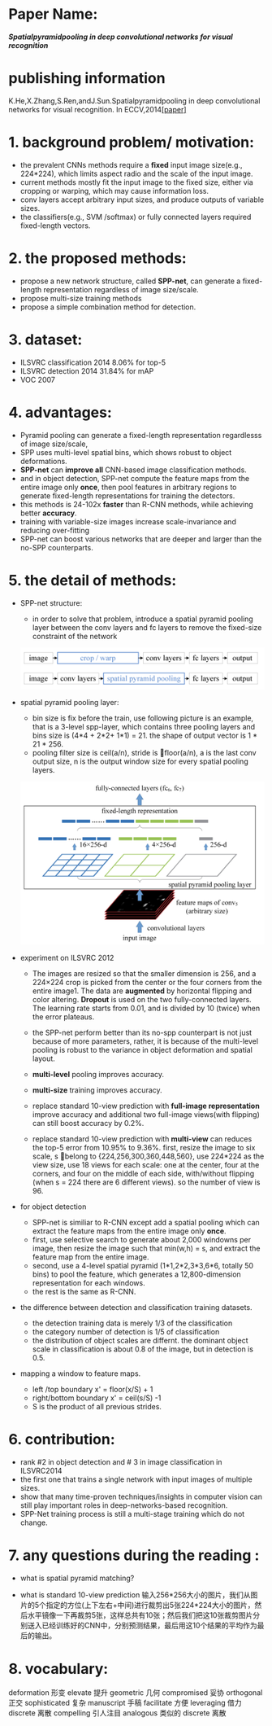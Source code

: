 
# Paper Name:
**_Spatialpyramidpooling in deep convolutional networks for visual recognition_**
# publishing information
K.He,X.Zhang,S.Ren,andJ.Sun.Spatialpyramidpooling in deep convolutional networks for visual recognition. In ECCV,2014[[paper]](https://arxiv.org/abs/1406.4729)
# 1. background problem/ motivation:
  * the prevalent CNNs methods require a **fixed** input image size(e.g., 224*224), which limits aspect radio and the scale of the input image.
  * current methods mostly fit the input image to the fixed size, either via cropping or warping, which may cause information loss.
  * conv layers accept arbitrary input sizes, and produce outputs of variable sizes. 
  * the classifiers(e.g., SVM /softmax) or fully connected layers required fixed-length vectors.


# 2. the proposed methods:
  * propose a new network structure, called **SPP-net**, can generate a fixed-length representation regardless of image size/scale.
  * propose multi-size training methods
  * propose a simple combination method for detection.

# 3. dataset:
  * ILSVRC classification 2014 8.06%  for top-5
  * ILSVRC detection 2014 31.84%  for mAP
  * VOC 2007

# 4. advantages:
  * Pyramid pooling can generate a fixed-length representation regardlesss of image size/scale, 
  * SPP uses multi-level spatial bins, which shows robust to object deformations.
  * **SPP-net** can **improve all** CNN-based image classification methods.
  * and in object detection, SPP-net compute the feature maps from the entire image only **once**, then pool features in arbitrary regions to generate fixed-length representations for training the detectors.
  * this methods is 24-102x **faster** than R-CNN methods, while achieving better **accuracy**.
  * training with variable-size images increase scale-invariance and reducing over-fitting
  * SPP-net can boost various networks that are deeper and larger than the no-SPP counterparts.


# 5. the detail of methods:
  * SPP-net structure:
	* in order to solve that problem, introduce a spatial pyramid pooling layer between the conv layers and fc layers to remove the fixed-size constraint of the network 
	
	![SPP-net structure](./images/SPPnet-structure.jpg)
  * spatial pyramid pooling layer:
	* bin size is fix before the train, use following picture is an example, that is a 3-level spp-layer, which contains three pooling layers and  bins size is (4\*4 + 2\*2+ 1\*1) = 21. the shape of output vector is 1 \* 21 \* 256.
	* pooling filter size is ceil(a/n), stride is floor(a/n), a is the last conv output size, n is the  output window size for every spatial pooling layers.

	![spatial pyramid pooling layer](./images/SPPnet-layer.jpg)

  * experiment on ILSVRC 2012
	* The images are resized so that the smaller dimension is 256, and a 224×224 crop is picked from the center or the four corners from the entire image1. The data are **augmented** by horizontal flipping and color altering. **Dropout** is used on the two fully-connected layers. The learning rate starts from 0.01, and is divided by 10 (twice) when the error plateaus.
	* the SPP-net perform better than its no-spp counterpart is not just because of more parameters, rather, it is because of the multi-level pooling is robust to the variance in object deformation and spatial layout.
	* **multi-level** pooling improves accuracy.
	* **multi-size** training improves accuracy.
	* replace standard 10-view prediction with **full-image representation** improve accuracy and additional two full-image views(with flipping) can still boost accuracy by 0.2%.

	* replace standard 10-view prediction with **multi-view** can reduces the top-5 error from 10.95% to 9.36%. first, resize the image to six scale, s belong to {224,256,300,360,448,560}, use 224\*224 as the view size, use 18 views for each scale: one at the center, four at the corners, and four on the middle of each side, with/without flipping (when s = 224 there are 6 different views). so the number of view is 96.
  * for object detection
	* SPP-net is similiar to R-CNN except add a spatial pooling which can extract the feature maps from the entire image only **once**. 
	* first, use selective search to generate about 2,000 windowns per image, then resize the image such that min(w,h) = s, and extract the feature map from the entire image. 
	* second, use a 4-level spatial pyramid (1\*1,2\*2,3\*3,6\*6, totally 50 bins) to pool the feature, which generates a 12,800-dimension  representation for each windows.
	* the rest is the same as R-CNN.
  * the difference between detection and classification training datasets.
	* the detection training data is merely 1/3 of the classification 
	* the category number of detection is 1/5 of classification 
	* the distribution of object scales are differnt. the dominant object scale in classification is about 0.8 of the image, but in detection is 0.5.
	
  * mapping a window to feature maps.
	* left /top boundary  x' = floor(x/S) + 1
	* right/bottom boundary x' = ceil(s/S) -1 
	* S is the product of all previous strides.
# 6. contribution:
  * rank #2 in object detection and # 3 in image classification in ILSVRC2014
  * the first one that trains a single network with input images of multiple sizes.
  * show that many time-proven techniques/insights in computer vision can still play important roles in deep-networks-based recognition.
  * SPP-Net training process is still a multi-stage training which do not change.

# 7. any questions during the reading :
  * what is spatial pyramid matching?

  * what is standard 10-view prediction
	输入256\*256大小的图片，我们从图片的5个指定的方位(上下左右+中间)进行裁剪出5张224\*224大小的图片，然后水平镜像一下再裁剪5张，这样总共有10张；然后我们把这10张裁剪图片分别送入已经训练好的CNN中，分别预测结果，最后用这10个结果的平均作为最后的输出。


# 8. vocabulary:
deformation 形变
elevate 提升
geometric 几何
compromised 妥协
orthogonal 正交
sophisticated 复杂
manuscript 手稿
facilitate 方便
leveraging 借力
discrete 离散
compelling 引人注目
analogous 类似的
discrete 离散

